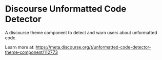 # Discourse Unformatted Code Detector

A discourse theme component to detect and warn users about unformatted code.

Learn more at: https://meta.discourse.org/t/unformatted-code-detector-theme-component/112773
